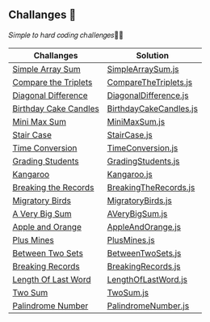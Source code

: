 ## Challanges 💫​
𝑆𝑖𝑚𝑝𝑙𝑒 𝑡𝑜 ℎ𝑎𝑟𝑑 𝑐𝑜𝑑𝑖𝑛𝑔 𝑐ℎ𝑎𝑙𝑙𝑒𝑛𝑔𝑒𝑠🏃‍♀️​

| Challanges             | Solution                                                                |
| ----------------- | ------------------------------------------------------------------ |
| [Simple Array Sum](https://www.hackerrank.com/challenges/simple-array-sum/problem?isFullScreen=false)|[SimpleArraySum.js](https://github.com/elifgazioglu/algorithm-challange-js/blob/main/SimpleArraySum.js)
| [Compare the Triplets](https://www.hackerrank.com/challenges/compare-the-triplets/problem)|[CompareTheTriplets.js](https://github.com/elifgazioglu/algorithm-challange-js/blob/main/CompareTheTriplets.js)
| [Diagonal Difference](https://www.hackerrank.com/challenges/diagonal-difference/problem)|[DiagonalDifference.js](https://github.com/elifgazioglu/algorithm-challange-js/blob/main/DiagonalDifference.js)
| [Birthday Cake Candles](https://www.hackerrank.com/challenges/birthday-cake-candles/problem?isFullScreen=true)|[BirthdayCakeCandles.js](https://github.com/elifgazioglu/algorithm-challange-js/blob/main/BirthdayCakeCandles.js)
| [Mini Max Sum](https://www.hackerrank.com/challenges/mini-max-sum/problem?isFullScreen=true)|[MiniMaxSum.js](https://github.com/elifgazioglu/algorithm-challange-js/blob/main/MiniMaxSum.js)
| [Stair Case](https://www.hackerrank.com/challenges/staircase/problem?isFullScreen=true)|[StairCase.js](https://github.com/elifgazioglu/algorithm-challange-js/blob/main/StairCase.js)
| [Time Conversion](https://www.hackerrank.com/challenges/time-conversion/problem?isFullScreen=true)|[TimeConversion.js](https://github.com/elifgazioglu/algorithm-challange-js/blob/main/TimeConversion.js)
| [Grading Students](https://www.hackerrank.com/challenges/grading/problem?isFullScreen=true)|[GradingStudents.js](https://github.com/elifgazioglu/algorithm-challange-js/blob/main/GradingStudents.js)
| [Kangaroo](https://www.hackerrank.com/challenges/kangaroo/problem?isFullScreen=true)|[Kangaroo.js](https://github.com/elifgazioglu/algorithm-challange-js/blob/main/Kangaroo.js)
| [Breaking the Records](https://www.hackerrank.com/challenges/breaking-best-and-worst-records/problem?isFullScreen=true)|[BreakingTheRecords.js](https://github.com/elifgazioglu/algorithm-challange-js/blob/main/BirthdayCakeCandles.js)
| [Migratory Birds](https://www.hackerrank.com/challenges/migratory-birds/problem?isFullScreen=true)|[MigratoryBirds.js](https://github.com/elifgazioglu/algorithm-challange-js/blob/main/MigratoryBirds.js)
| [A Very Big Sum](https://www.hackerrank.com/challenges/a-very-big-sum/problem?isFullScreen=true)|[AVeryBigSum.js](https://github.com/elifgazioglu/algorithm-challange-js/blob/main/AVeryBigSum.js)
| [Apple and Orange](https://www.hackerrank.com/challenges/apple-and-orange/problem?isFullScreen=true)|[AppleAndOrange.js](https://github.com/elifgazioglu/algorithm-challange-js/blob/main/AppleAndOrange.js)
| [Plus Mines](https://www.hackerrank.com/challenges/plus-minus/problem?isFullScreen=true)|[PlusMines.js](https://github.com/elifgazioglu/algorithm-challange-js/blob/main/PlusMines.js)
| [Between Two Sets](https://www.hackerrank.com/challenges/between-two-sets/problem?isFullScreen=true)|[BetweenTwoSets.js](https://github.com/elifgazioglu/algorithm-challange-js/blob/main/BetweenTwoSets.js)
| [Breaking Records](https://www.hackerrank.com/challenges/breaking-best-and-worst-records/problem?isFullScreen=true)|[BreakingRecords.js](https://github.com/elifgazioglu/algorithm-challange-js/blob/main/BreakingRecords.js)
| [Length Of Last Word](https://leetcode.com/problems/length-of-last-word/?envType=daily-question&envId=2024-04-01)|[LengthOfLastWord.js](https://github.com/elifgazioglu/algorithm-challange-js/blob/main/LengthOfLastWord.js)
| [Two Sum](https://leetcode.com/problems/two-sum/description/)|[TwoSum.js](https://github.com/elifgazioglu/algorithm-challange-js/blob/main/TwoSum.js)
| [Palindrome Number](https://leetcode.com/problems/palindrome-number/description/)|[PalindromeNumber.js](https://github.com/elifgazioglu/algorithm-challange-js/blob/main/PalindromeNumber.js)




